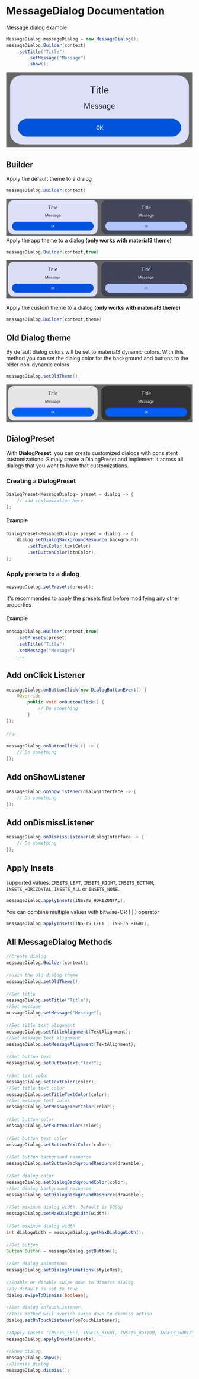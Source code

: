 # MessageDialog Documentation
Message dialog example
```java
MessageDialog messageDialog = new MessageDialog();
messageDialog.Builder(context)
	.setTitle("Title")
       	.setMessage("Message")
       	.show();
```
![MessageDialog example](https://raw.githubusercontent.com/SlaVcE14/SJ-Dialog/master/SJDialog/images/MessageDialog%20example.png)
## Builder
Apply the default theme to a dialog
```java
messageDialog.Builder(context)
```
![MessageDialog day-night](https://raw.githubusercontent.com/SlaVcE14/SJ-Dialog/master/SJDialog/images/MessageDialog%20day-night.png)
Apply the app theme to a dialog **(only works with material3 theme)**
```java
messageDialog.Builder(context,true)
```
![MessageDialog day-night theme](https://raw.githubusercontent.com/SlaVcE14/SJ-Dialog/master/SJDialog/images/MessageDialog%20day-night.gif)

Apply the custom theme to a dialog **(only works with material3 theme)**
```java
messageDialog.Builder(context,theme)
```
## Old Dialog theme
By default dialog colors will be set to material3 dynamic colors. With this method you can set the dialog color for the background and buttons to the older non-dynamic colors
```java
messageDialog.setOldTheme();
```
![MessageDialog oldTheme](https://raw.githubusercontent.com/SlaVcE14/SJ-Dialog/master/SJDialog/images/MessageDialog%20oldTheme.png)
## DialogPreset
With **DialogPreset**, you can create customized dialogs with consistent customizations. Simply create a DialogPreset and implement it across all dialogs that you want to have that customizations.
### Creating a DialogPreset
```java
DialogPreset<MessageDialog> preset = dialog -> {
    // add customization here  
};
```
#### Example
```java
DialogPreset<MessageDialog> preset = dialog -> {
    dialog.setDialogBackgroundResource(background)
        .setTextColor(textColor)
        .setButtonColor(btnColor);
};
```
### Apply presets to a dialog
```java
messageDialog.setPresets(preset);
```
It's recommended to apply the presets first before modifying any other properties
#### Example
```java
messageDialog.Builder(context,true)
    .setPresets(preset)
    .setTitle("Title")
    .setMessage("Message")
    ...
```
## Add onClick Listener
```java
messageDialog.onButtonClick(new DialogButtonEvent() {
	@Override
      	public void onButtonClick() {
      		// Do something
      	}
});

//or

messageDialog.onButtonClick(() -> {
	// Do something
});
```
## Add onShowListener
```java
messageDialog.onShowListener(dialogInterface -> {
    // Do something
});
```
## Add onDismissListener
```java
messageDialog.onDismissListener(dialogInterface -> {
    // Do something
});
```
## Apply Insets
supported values: `INSETS_LEFT`, `INSETS_RIGHT`, `INSETS_BOTTOM`, `INSETS_HORIZONTAL`, `INSETS_ALL` or `INSETS_NONE`.
```java
messageDialog.applyInsets(INSETS_HORIZONTAL);
```
You can combine multiple values with bitwise-OR ( | ) operator
```java
messageDialog.applyInsets(INSETS_LEFT | INSETS_RIGHT);
```
## All MessageDialog Methods
```java
//Create dialog
messageDialog.Builder(context);

//Usin the old dialog theme
messageDialog.setOldTheme();

//Set title
messageDialog.setTitle("Title");
//Set message
messageDialog.setMessage("Message");

//Set title text alignment
messageDialog.setTitleAlignment(TextAlignment);
//Set message text alignment
messageDialog.setMessageAlignment(TextAlignment);

//Set button text
messageDialog.setButtonText("Text");

//Set text color
messageDialog.setTextColor(color);
//Set title text color
messageDialog.setTitleTextColor(color);
//Set message text color
messageDialog.setMessageTextColor(color);

//Set button color
messageDialog.setButtonColor(color);

//Set button text color
messageDialog.setButtonTextColor(color);

//Set button background resource
messageDialog.setButtonBackgroundResource(drawable);

//Set dialog color
messageDialog.setDialogBackgroundColor(color);
//Set dialog background resource
messageDialog.setDialogBackgroundResource(drawable);

//Set maximum dialog width. Default is 600dp
messageDialog.setMaxDialogWidth(width);

//Get maximum dialog width
int dialogWidth = messageDialog.getMaxDialogWidth();

//Get button
Button Button = messageDialog.getButton();
        
//Set dialog animations
messageDialog.setDialogAnimations(styleRes);

//Enable or disable swipe down to dismiss dialog. 
//By default is set to true
dialog.swipeToDismiss(boolean);

//Set dialog onTouchListener.
//This method will overide swipe down to dismiss action
dialog.setOnTouchListener(onTouchListener);

//Apply insets (INSETS_LEFT, INSETS_RIGHT, INSETS_BOTTOM, INSETS_HORIZONTAL, INSETS_ALL or INSETS_NONE)
messageDialog.applyInsets(insets);

//Shew dialog
messageDialog.show();
//Dismiss dialog
messageDialog.dismiss();
```
